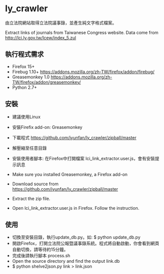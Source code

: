 ly_crawler
==========

由立法院網站取得立法院議事錄，並產生純文字格式檔案。

Extract links of journals from Taiwanese Congress website.
Data come from http://lci.ly.gov.tw/lcew/index_5.zul

執行程式需求
------------
* Firefox 15+
* Firebug 1.10+  https://addons.mozilla.org/zh-TW/firefox/addon/firebug/
* Greasemonkey 1.0  https://addons.mozilla.org/zh-TW/firefox/addon/greasemonkey/
* Python 2.7+

安裝
----
* 建議使用Linux
* 安裝Firefix add-on: Greasemonkey
* 下載程式 https://github.com/jyunfan/ly_crawler/zipball/master
* 解壓縮至任意目錄
* 安裝使用者腳本: 在Firefox中打開檔案 lci_link_extractor.user.js，會有安裝提示訊息

* Make sure you installed Greasemonkey, a Firefox add-on
* Download source from https://github.com/jyunfan/ly_crawler/zipball/master
* Extract the zip file.
* Open lci_link_extractor.user.js in Firefox.  Follow the instruction.

使用
----
* 切換至安裝目錄，執行update_db.py。如: $ python update_db.py
* 開啟Firefox，打開立法院公報暨議事錄系統。程式將自動啟動，你會看到網頁自動切換，請等待約15分鐘。
* 完成後請執行腳本 process.sh
* Open the source directory and find the output link.db
* $ python shelve2json.py link > link.json

